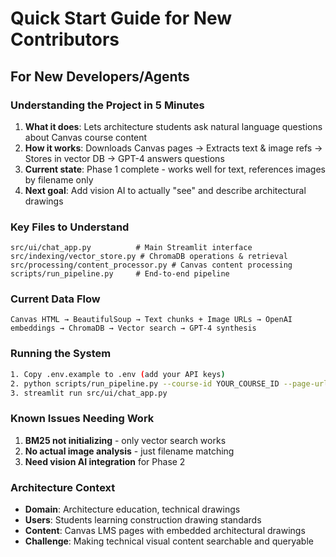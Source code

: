 # Quick Start Guide for New Contributors

## For New Developers/Agents

### Understanding the Project in 5 Minutes

1. **What it does**: Lets architecture students ask natural language questions about Canvas course content
2. **How it works**: Downloads Canvas pages → Extracts text & image refs → Stores in vector DB → GPT-4 answers questions
3. **Current state**: Phase 1 complete - works well for text, references images by filename only
4. **Next goal**: Add vision AI to actually "see" and describe architectural drawings

### Key Files to Understand

```
src/ui/chat_app.py          # Main Streamlit interface
src/indexing/vector_store.py # ChromaDB operations & retrieval
src/processing/content_processor.py # Canvas content processing
scripts/run_pipeline.py     # End-to-end pipeline
```

### Current Data Flow
```
Canvas HTML → BeautifulSoup → Text chunks + Image URLs → OpenAI embeddings → ChromaDB → Vector search → GPT-4 synthesis
```

### Running the System
```bash
1. Copy .env.example to .env (add your API keys)
2. python scripts/run_pipeline.py --course-id YOUR_COURSE_ID --page-url your-page-slug
3. streamlit run src/ui/chat_app.py
```

### Known Issues Needing Work
1. **BM25 not initializing** - only vector search works
2. **No actual image analysis** - just filename matching
3. **Need vision AI integration** for Phase 2

### Architecture Context
- **Domain**: Architecture education, technical drawings
- **Users**: Students learning construction drawing standards
- **Content**: Canvas LMS pages with embedded architectural drawings
- **Challenge**: Making technical visual content searchable and queryable
